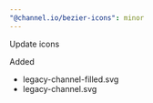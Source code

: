 ```yaml
---
"@channel.io/bezier-icons": minor
---
```


Update icons

Added

- legacy-channel-filled.svg
- legacy-channel.svg